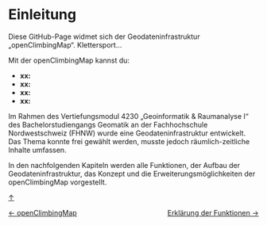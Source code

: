 <a id="top"></a>

# Einleitung

Diese GitHub-Page widmet sich der Geodateninfrastruktur „openClimbingMap“. Klettersport...

Mit der openClimbingMap kannst du:

- **xx:**
- **xx:**
- **xx:**
- **xx:**

Im Rahmen des Vertiefungsmodul 4230 „Geoinformatik & Raumanalyse I“ des Bachelorstudiengangs Geomatik an der Fachhochschule Nordwestschweiz (FHNW) wurde eine Geodateninfrastruktur entwickelt. Das Thema konnte frei gewählt werden, musste jedoch räumlich-zeitliche Inhalte umfassen.

In den nachfolgenden Kapiteln werden alle Funktionen, der Aufbau der Geodateninfrastruktur, das Konzept und die Erweiterungsmöglichkeiten der openClimbingMap vorgestellt.

[↑](#top)

<div style="display: flex; justify-content: space-between;">
  <div>
    <a href="index.html">← openClimbingMap</a>
  </div>
  <div>
    <a href="funktionen.html">Erklärung der Funktionen →</a>
  </div>
</div>
